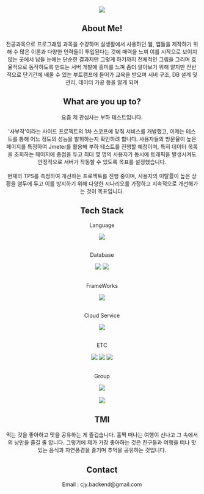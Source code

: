 <br>
<p align="center">
<img src="https://capsule-render.vercel.app/api?&type=waving&color=timeAuto&height=180&section=header&text=Jaeyoung's%20Hub&fontSize=80&animation=fadeIn&fontAlignY=60" />
</p>
<div align="center">
  <h2>About Me!</h2>
  <div>
    전공과목으로 프로그래밍 과목을 수강하며 실생활에서 사용하던 웹, 앱들을 제작하기 위해 수 많은 이론과 다양한 인력들이 투입된다는 것에 매력을 느껴 이를 시작으로 보이지 않는 곳에서 
    남들 눈에는 단순한 결과지만 그렇게 하기까지 전체적인 그림을 그리며 효율적으로 동작하도록 만드는 서버 개발에 흥미를 느껴 좀더 알아보기 위해 얕지만 전반적으로 단기간에 배울 수 있는 부트캠프에 들어가 교육을 받으며 
    서버 구조, DB 설계 및 관리, 데이터 가공 등을 알게 되며 
  </div>
  <h2>What are you up to?</h2>
  <div>
요즘 제 관심사는 부하 테스트입니다.
<br><br>
'사부작'이라는 사이드 프로젝트의 1차 스코프에 맞춰 서비스를 개발했고, 이제는 테스트를 통해 어느 정도의 성능을 발휘하는지 확인하려 합니다. 사용자들의 방문율이 높은 페이지를 특정하여 Jmeter를 활용해 부하 테스트를 진행할 예정이며, 특히 데이터 목록을 조회하는 페이지에 중점을 두고 최대 몇 명의 사용자가 동시에 트래픽을 발생시켜도 안정적으로 서버가 작동할 수 있도록 목표를 설정했습니다. 
<br><br>
현재의 TPS를 측정하여 개선하는 프로젝트를 진행 중이며, 사용자의 이탈률이 높은 상황을 염두에 두고 이를 방지하기 위해 다양한 시나리오를 가정하고 지속적으로 개선해가는 것이 목표입니다.
  </div>
</div>
<div align="center">
  <h2>Tech Stack</h2>
</div>
<div align="center">
  <p>&nbspLanguage&nbsp</p>
    <div>
      <img src="https://img.shields.io/badge/Java-ED8B00?style=for-the-badge&logo=openjdk&logoColor=white">
<br><br>
  <p>&nbspDatabase&nbsp</p>
      <img src="https://img.shields.io/badge/MySQL-005C84?style=for-the-badge&logo=mysql&logoColor=white">
      <img src="https://img.shields.io/badge/redis-%23DD0031.svg?&style=for-the-badge&logo=redis&logoColor=white">
<br><br>
  <p>&nbspFrameWorks&nbsp</p>
      <img src="https://img.shields.io/badge/springboot-6DB33F?style=for-the-badge&logo=springboot&logoColor=white">
<br><br>
  <p>&nbspCloud Service&nbsp</p>
      <img src="https://img.shields.io/badge/Amazon_AWS-232F3E?style=for-the-badge&logo=amazon-aws&logoColor=white">
<br><br>
  <p>&nbspETC&nbsp</p>
      <img src="https://img.shields.io/badge/GIT-E44C30?style=for-the-badge&logo=git&logoColor=white">
      <img src="https://img.shields.io/badge/IntelliJ_IDEA-000000.svg?style=for-the-badge&logo=intellij-idea&logoColor=white">
      <img src="https://img.shields.io/badge/Jmeter-B71C1C?style=for-the-badge&logo=Jmeter&logoColor=white">
<br><br>
  <p>&nbspGroup&nbsp</p>
      <img src="https://img.shields.io/badge/Slack-4A154B?style=for-the-badge&logo=slack&logoColor=white">
</div>

<br>
<div align="center">
  <img src="https://github-readme-stats.vercel.app/api?username=JaeyoungChoi98&show_icons=true">
</div>

<div align="center"> 
  <h2>TMI</h2>
  먹는 것을 좋아하고 맛을 공유하는 게 즐겁습니다. 훌쩍 떠나는 여행이 신나고 그 속에서의 낭만을 즐길 줄 압니다. 그렇기에 제가 가장 좋아하는 것은 친구들과 여행을 떠나 맛있는 음식과 자연풍경을 즐기며 추억을 공유하는 것입니다.
</div>
  
<div align="center">
  <h2>Contact</h2>
    Email : cjy.backend@gmail.com
</div>
